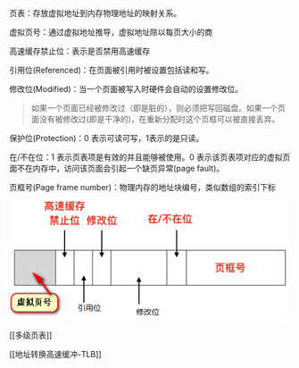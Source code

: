 页表：存放虚拟地址到内存物理地址的映射关系。

虚拟页号：通过虚拟地址推导，虚拟地址除以每页大小的商

高速缓存禁止位：表示是否禁用高速缓存

引用位(Referenced)：在页面被引用时被设置包括读和写。

修改位(Modified)：当一个页面被写入时硬件会自动的设置修改位。
> 如果一个页面已经被修改过（即是脏的），则必须把写回磁盘。如果一个页面没有被修改过(即是干净的)，在重新分配时这个页框可以被直接丢弃。

保护位(Protection)：0 表示可读可写，1表示的是只读。

在/不在位：1 表示页表项是有效的并且能够被使用。0 表示该页表项对应的虚拟页面不在内存中，访问该页面会引起一个缺页异常(page fault)。

页框号(Page frame number)：物理内存的地址块编号，类似数组的索引下标

![image-20201203162854908](assets/image-20201203162854908.png)

[[多级页表]]

[[地址转换高速缓冲-TLB]]


